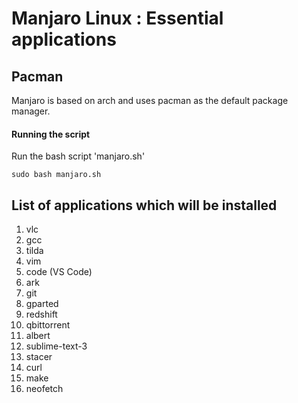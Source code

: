 # Manjaro Linux : Essential applications

## Pacman
Manjaro is based on arch and uses pacman as the default package manager.

#### Running the script 
Run the bash script 'manjaro.sh'

	sudo bash manjaro.sh 


## List of applications which will be installed

1. vlc
2. gcc
3. tilda
4. vim
5. code (VS Code)
6. ark
7. git
8. gparted
9. redshift
10. qbittorrent
11. albert
12. sublime-text-3
13. stacer
14. curl
15. make
16. neofetch

